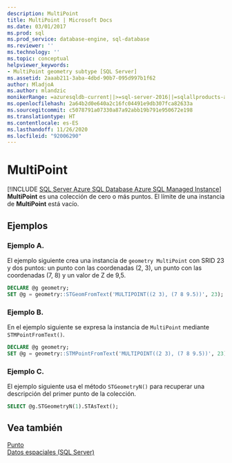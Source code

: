 ```yaml
---
description: MultiPoint
title: MultiPoint | Microsoft Docs
ms.date: 03/01/2017
ms.prod: sql
ms.prod_service: database-engine, sql-database
ms.reviewer: ''
ms.technology: ''
ms.topic: conceptual
helpviewer_keywords:
- MultiPoint geometry subtype [SQL Server]
ms.assetid: 2aaab211-3aba-4dbd-90b7-095d997b1f62
author: MladjoA
ms.author: mlandzic
monikerRange: =azuresqldb-current||>=sql-server-2016||=sqlallproducts-allversions||>=sql-server-linux-2017||=azuresqldb-mi-current
ms.openlocfilehash: 2a64b2d0e640a2c16fc04491e9db307fca82633a
ms.sourcegitcommit: c5078791a07330a87a92abb19b791e950672e198
ms.translationtype: HT
ms.contentlocale: es-ES
ms.lasthandoff: 11/26/2020
ms.locfileid: "92006290"
---
```

# <a name="multipoint"></a>MultiPoint
[!INCLUDE [SQL Server Azure SQL Database Azure SQL Managed Instance](../../includes/applies-to-version/sql-asdb-asdbmi.md)]
  **MultiPoint** es una colección de cero o más puntos. El límite de una instancia de **MultiPoint** está vacío.  
  
## <a name="examples"></a>Ejemplos  

### <a name="example-a"></a>Ejemplo A.
El ejemplo siguiente crea una instancia de `geometry MultiPoint` con SRID 23 y dos puntos: un punto con las coordenadas (2, 3), un punto con las coordenadas (7, 8) y un valor de Z de 9,5.  
  
```sql  
DECLARE @g geometry;  
SET @g = geometry::STGeomFromText('MULTIPOINT((2 3), (7 8 9.5))', 23);  
```  
  
### <a name="example-b"></a>Ejemplo B. 
En el ejemplo siguiente se expresa la instancia de `MultiPoint` mediante `STMPointFromText()`.  
  
```sql  
DECLARE @g geometry;  
SET @g = geometry::STMPointFromText('MULTIPOINT((2 3), (7 8 9.5))', 23);  
```  
  
### <a name="example-c"></a>Ejemplo C.
El ejemplo siguiente usa el método `STGeometryN()` para recuperar una descripción del primer punto de la colección.  
  
```sql  
SELECT @g.STGeometryN(1).STAsText();  
```  
  
## <a name="see-also"></a>Vea también  
 [Punto](../../relational-databases/spatial/point.md)   
 [Datos espaciales &#40;SQL Server&#41;](../../relational-databases/spatial/spatial-data-sql-server.md)  
  
  
